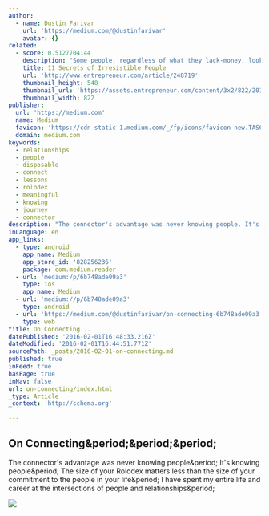 ```yaml
---
author:
  - name: Dustin Farivar
    url: 'https://medium.com/@dustinfarivar'
    avatar: {}
related:
  - score: 0.5127704144
    description: "Some people, regardless of what they lack-money, looks, or social connections-always radiate with energy and confidence. Even the most skeptical individuals find themselves enamored with these charming personalities. These people are the life of every party. They're the ones you turn to for help, advice, and companionship."
    title: 11 Secrets of Irresistible People
    url: 'http://www.entrepreneur.com/article/248719'
    thumbnail_height: 548
    thumbnail_url: 'https://assets.entrepreneur.com/content/3x2/822/20150701142311-happiness-woman-smiling-sunglasses.jpeg'
    thumbnail_width: 822
publisher:
  url: 'https://medium.com'
  name: Medium
  favicon: 'https://cdn-static-1.medium.com/_/fp/icons/favicon-new.TAS6uQ-Y7kcKgi0xjcYHXw.ico'
  domain: medium.com
keywords:
  - relationships
  - people
  - disposable
  - connect
  - lessons
  - rolodex
  - meaningful
  - knowing
  - journey
  - connector
description: "The connector's advantage was never knowing people. It's knowing people. The size of your Rolodex matters less than the size of your commitment to the people in your life. I have spent my entire life and career at the intersections of people and relationships."
inLanguage: en
app_links:
  - type: android
    app_name: Medium
    app_store_id: '828256236'
    package: com.medium.reader
  - url: 'medium:/p/6b748ade09a3'
    type: ios
    app_name: Medium
  - url: 'medium://p/6b748ade09a3'
    type: android
  - url: 'https://medium.com/@dustinfarivar/on-connecting-6b748ade09a3'
    type: web
title: On Connecting...
datePublished: '2016-02-01T16:48:33.216Z'
dateModified: '2016-02-01T16:44:51.771Z'
sourcePath: _posts/2016-02-01-on-connecting.md
published: true
inFeed: true
hasPage: true
inNav: false
url: on-connecting/index.html
_type: Article
_context: 'http://schema.org'

---
```

<article style=""><h1>On Connecting&amp;period;&amp;period;&amp;period;</h1><p>The connector's advantage was never knowing people&amp;period; It's knowing people&amp;period; The size of your Rolodex matters less than the size of your commitment to the people in your life&amp;period; I have spent my entire life and career at the intersections of people and relationships&amp;period;</p><img src="https://cdn-images-1.medium.com/max/800/1*sGIJJ_SvlXDdC62k8I9RGQ.jpeg" /></article>